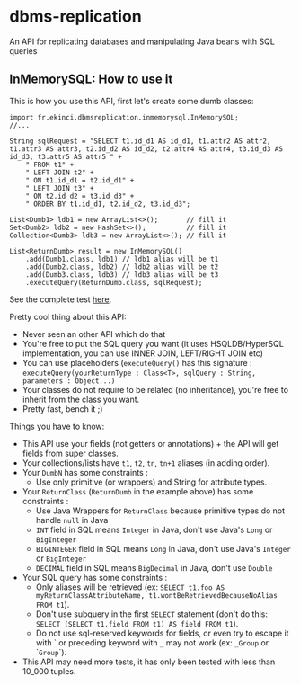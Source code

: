 # dbms-replication
An API for replicating databases and manipulating Java beans with SQL queries


## InMemorySQL: How to use it

This is how you use this API, first let's create some dumb classes:

```
import fr.ekinci.dbmsreplication.inmemorysql.InMemorySQL;
//...

String sqlRequest = "SELECT t1.id_d1 AS id_d1, t1.attr2 AS attr2, t1.attr3 AS attr3, t2.id_d2 AS id_d2, t2.attr4 AS attr4, t3.id_d3 AS id_d3, t3.attr5 AS attr5 " +
    " FROM t1" +
    " LEFT JOIN t2" +
    " ON t1.id_d1 = t2.id_d1" +
    " LEFT JOIN t3" +
    " ON t2.id_d2 = t3.id_d3" +
    " ORDER BY t1.id_d1, t2.id_d2, t3.id_d3";

List<Dumb1> ldb1 = new ArrayList<>();       // fill it
Set<Dumb2> ldb2 = new HashSet<>();          // fill it
Collection<Dumb3> ldb3 = new ArrayList<>(); // fill it

List<ReturnDumb> result = new InMemorySQL()
    .add(Dumb1.class, ldb1) // ldb1 alias will be t1
    .add(Dumb2.class, ldb2) // ldb2 alias will be t2
    .add(Dumb3.class, ldb3) // ldb3 alias will be t3
    .executeQuery(ReturnDumb.class, sqlRequest);
```

See the complete test [here](https://github.com/eau-de-la-seine/dbms-replication/blob/master/src/test/java/fr/ekinci/dbmsreplication/test/InMemoryTest.java).

Pretty cool thing about this API:

* Never seen an other API which do that
* You're free to put the SQL query you want (it uses HSQLDB/HyperSQL implementation, you can use INNER JOIN, LEFT/RIGHT JOIN etc)
* You can use placeholders (`executeQuery()` has this signature : `executeQuery(yourReturnType : Class<T>, sqlQuery : String, parameters : Object...)`
* Your classes do not require to be related (no inheritance), you're free to inherit from the class you want.
* Pretty fast, bench it ;)


Things you have to know:

* This API use your fields (not getters or annotations) + the API will get fields from super classes.
* Your collections/lists have `t1`, `t2`, `tn`, `tn+1` aliases (in adding order).
* Your `DumbN` has some constraints :
    * Use only primitive (or wrappers) and String for attribute types.
* Your `ReturnClass` (`ReturnDumb` in the example above) has some constraints :
    * Use Java Wrappers for `ReturnClass` because primitive types do not handle `null` in Java
    * `INT` field in SQL means `Integer` in Java, don't use Java's `Long` or `BigInteger`
    * `BIGINTEGER` field in SQL means `Long` in Java, don't use Java's `Integer` or `BigInteger`
    * `DECIMAL` field in SQL means `BigDecimal` in Java, don't use `Double`
* Your SQL query has some constraints :
    * Only aliases will be retrieved (ex: `SELECT t1.foo AS myReturnClassAttributeName, t1.wontBeRetrievedBecauseNoAlias FROM t1`).
    * Don't use subquery in the first `SELECT` statement (don't do this: `SELECT (SELECT t1.field FROM t1) AS field FROM t1`).
    * Do not use sql-reserved keywords for fields, or even try to escape it with \` or preceding keyword with `_` may not work (ex: `_Group` or \``Group`\`).
* This API may need more tests, it has only been tested with less than 10_000 tuples.
